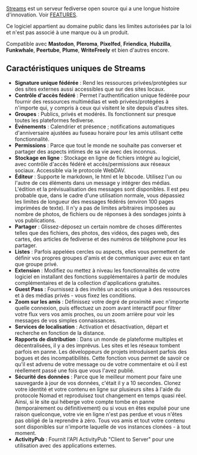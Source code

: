 [Streams](https://codeberg.org/streams/streams/) est un serveur fediverse open source qui a une longue histoire d'innovation. Voir [FEATURES](https://codeberg.org/streams/streams/src/branch/dev/FEATURES.md).

Ce logiciel appartient au domaine public dans les limites autorisées par la loi et n'est pas associé à une marque ou à un produit.

Compatible avec **Mastodon**, **Pleroma**, **Pixelfed**, **Friendica**, **Hubzilla**, **Funkwhale**, **Peertube**, **Plume**, **WriteFreely** et bien d'autres encore.

## Caractéristiques uniques de Streams

- **Signature unique fédérée** : Rend les ressources privées/protégées sur des sites externes aussi accessibles que sur des sites locaux.
- **Contrôle d'accès fédéré** : Permet l'authentification unique fédérée pour fournir des ressources multimédias et web privées/protégées à n'importe qui, y compris à ceux qui visitent le site depuis d'autres sites.
- **Groupes** : Publics, privés et modérés. Ils fonctionnent sur presque toutes les plateformes fediverse.
- **Événements** : Calendrier et présence ; notifications automatiques d'anniversaire ajustées au fuseau horaire pour les amis utilisant cette fonctionnalité.
- **Permissions** : Parce que tout le monde ne souhaite pas converser et partager des aspects intimes de sa vie avec des inconnus.
- **Stockage en ligne** : Stockage en ligne de fichiers intégré au logiciel, avec contrôle d'accès fédéré et accès/permissions aux réseaux sociaux. Accessible via le protocole WebDAV.
- **Éditeur** : Supporte le markdown, le html et le bbcode. Utilisez l'un ou l'autre de ces éléments dans un message y intégrer des médias. L'édition et la prévisualisation des messages sont disponibles. Il est peu probable que, dans le cadre d'une utilisation normale, vous dépassiez les limites de longueur des messages fédérés (environ 100 pages imprimées de texte). Il n'y a pas de limites arbitraires imposées au nombre de photos, de fichiers ou de réponses à des sondages joints à vos publications.
- **Partager** : Glissez-déposez un certain nombre de choses différentes telles que des fichiers, des photos, des vidéos, des pages web, des cartes, des articles de fediverse et des numéros de téléphone pour les partager.
- **Listes** : Parfois appelées cercles ou aspects, elles vous permettent de définir vos propres groupes d'amis et de communiquer avec eux en tant que groupe privé.
- **Extension** : Modifiez ou mettez à niveau les fonctionnalités de votre logiciel en installant des fonctions supplémentaires à partir de modules complémentaires et de la collection d'applications gratuites.
- **Guest Pass** : Fournissez à des invités un accès unique à des ressources et à des médias privés - vous fixez les conditions.
- **Zoom sur les amis** : Définissez votre degré de proximité avec n'importe quelle connexion, puis effectuez un zoom avant interactif pour filtrer votre flux vers vos amis proches, ou un zoom arrière pour voir les messages de vos simples connaissances.
- **Services de localisation** : Activation et désactivation, départ et recherche en fonction de la distance.
- **Rapports de distribution** : Dans un monde de plateforme multiples et décentralisées, il y a des imprévus. Les sites et les réseaux tombent parfois en panne. Les développeurs de projets introduisent parfois des bogues et des incompatibilités. Cette fonction vous permet de savoir ce qu'il est advenu de votre message ou de votre commentaire et où il est réellement passé une fois que vous l'avez publié.
- **Sécurité des données** : Parce que le meilleur moment pour faire une sauvegarde à jour de vos données, c'était il y a 10 secondes. Clonez votre identité et votre contenu en ligne sur plusieurs sites à l'aide du protocole Nomad et reproduisez tout changement en temps quasi réel. Ainsi, si le site qui héberge votre compte tombe en panne (temporairement ou définitivement) ou si vous en êtes expulsé pour une raison quelconque, votre vie en ligne n'est pas perdue et vous n'êtes pas obligé de la reprendre à zéro. Tous vos amis et tout votre contenu sont disponibles sur n'importe laquelle de vos instances clonées - à tout moment.
- **ActivityPub** : Fournit l'API ActivityPub "Client to Server" pour une utilisation avec des applications externes.
